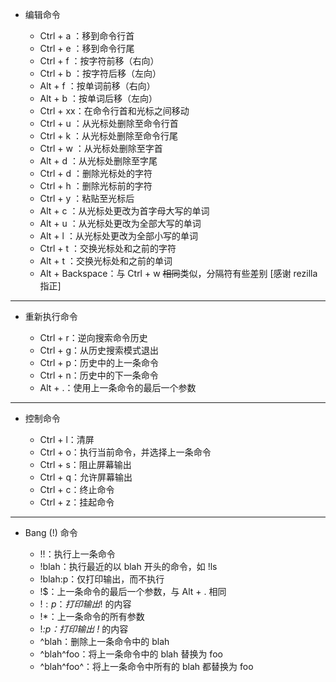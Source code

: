- 编辑命令

	* Ctrl + a ：移到命令行首
	* Ctrl + e ：移到命令行尾
	* Ctrl + f ：按字符前移（右向）
	* Ctrl + b ：按字符后移（左向）
	* Alt + f ：按单词前移（右向）
	* Alt + b ：按单词后移（左向）
	* Ctrl + xx：在命令行首和光标之间移动
	* Ctrl + u ：从光标处删除至命令行首
	* Ctrl + k ：从光标处删除至命令行尾
	* Ctrl + w ：从光标处删除至字首
	* Alt + d ：从光标处删除至字尾
	* Ctrl + d ：删除光标处的字符
	* Ctrl + h ：删除光标前的字符
	* Ctrl + y ：粘贴至光标后
	* Alt + c ：从光标处更改为首字母大写的单词
	* Alt + u ：从光标处更改为全部大写的单词
	* Alt + l ：从光标处更改为全部小写的单词
	* Ctrl + t ：交换光标处和之前的字符
	* Alt + t ：交换光标处和之前的单词
	* Alt + Backspace：与 Ctrl + w ~~相同~~类似，分隔符有些差别 [感谢 rezilla 指正]

----

- 重新执行命令

	* Ctrl + r：逆向搜索命令历史
	* Ctrl + g：从历史搜索模式退出
	* Ctrl + p：历史中的上一条命令
	* Ctrl + n：历史中的下一条命令
	* Alt + .：使用上一条命令的最后一个参数

----

- 控制命令

	* Ctrl + l：清屏
	* Ctrl + o：执行当前命令，并选择上一条命令
	* Ctrl + s：阻止屏幕输出
	* Ctrl + q：允许屏幕输出
	* Ctrl + c：终止命令
	* Ctrl + z：挂起命令

----

- Bang (!) 命令

	* !!：执行上一条命令
	* !blah：执行最近的以 blah 开头的命令，如 !ls
	* !blah:p：仅打印输出，而不执行
	* !$：上一条命令的最后一个参数，与 Alt + . 相同
	* !$:p：打印输出 !$ 的内容
	* !*：上一条命令的所有参数
	* !*:p：打印输出 !* 的内容
	* ^blah：删除上一条命令中的 blah
	* ^blah^foo：将上一条命令中的 blah 替换为 foo
	* ^blah^foo^：将上一条命令中所有的 blah 都替换为 foo

